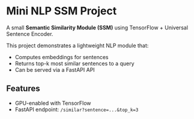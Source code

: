 # Mini NLP SSM Project

A small **Semantic Similarity Module (SSM)** using TensorFlow + Universal Sentence Encoder.

This project demonstrates a lightweight NLP module that:
- Computes embeddings for sentences
- Returns top-k most similar sentences to a query
- Can be served via a FastAPI API

## Features
- GPU-enabled with TensorFlow
- FastAPI endpoint: `/similar?sentence=...&top_k=3`